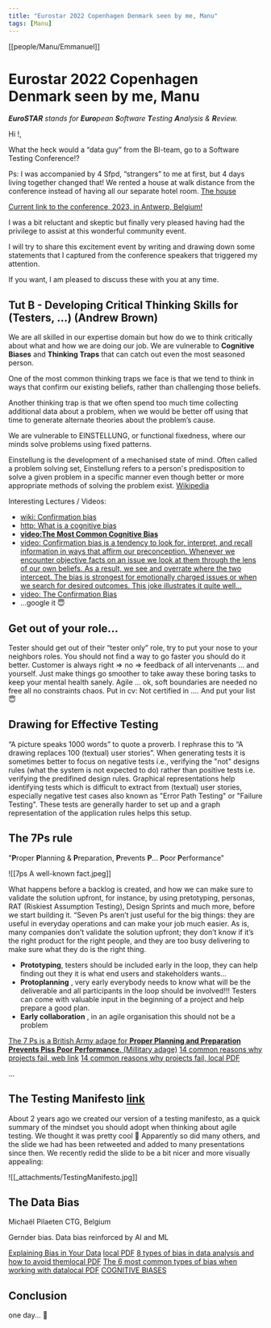 ```yaml
---
title: "Eurostar 2022 Copenhagen Denmark seen by me, Manu"
tags: [Manu]
---
```

[[people/Manu/Emmanuel]]

# Eurostar 2022 Copenhagen Denmark seen by me, Manu

**_EuroSTAR_** _stands for_ **_Euro_**_pean_ **_S_**_oftware_ **_T_**_esting_ **_A_**_nalysis &_ **_R_**_eview._

Hi !,

What the heck would a “data guy” from the BI-team, go to a Software Testing Conference!? 

Ps: I was accompanied by 4 Sfpd, “strangers” to me at first, but 4 days living together changed that! We rented a house at walk distance from the conference instead of having all our separate hotel room. [The house](https://abnb.me/Lbppe6yKNqb)

[Current link to the conference, 2023, in Antwerp, Belgium!](https://conference.eurostarsoftwaretesting.com/)
  
I was a bit reluctant and skeptic but finally very pleased having had the privilege to assist at this wonderful community event.

I will try to share this excitement event by writing and drawing down some statements that I captured from the conference speakers that triggered my attention.

If you want, I am pleased to discuss these with you at any time.

  
## Tut B - Developing Critical Thinking Skills for (Testers, …) (Andrew Brown)

We are all skilled in our expertise domain but how do we to think critically about what and how we are doing our job. We are vulnerable to **Cognitive Biases** and **Thinking Traps** that can catch out even the most seasoned person.

One of the most common thinking traps we face is that we tend to think in ways that confirm our existing beliefs, rather than challenging those beliefs.

Another thinking trap is that we often spend too much time collecting additional data about a problem, when we would be better off using that time to generate alternate theories about the problem’s cause.

We are vulnerable to EINSTELLUNG, or functional fixedness, where our minds solve problems using fixed patterns.

Einstellung is the development of a mechanised state of mind. Often called a problem solving set, Einstellung refers to a person's predisposition to solve a given problem in a specific manner even though better or more appropriate methods of solving the problem exist. [Wikipedia](https://en.m.wikipedia.org/wiki/Einstellung_effect)

Interesting Lectures / Videos:
-   [wiki: Confirmation bias](https://en.wikipedia.org/wiki/Confirmation_bias)
-   [http: What is a cognitive bias](https://www.verywellmind.com/what-is-a-cognitive-bias-2794963) 
-   **[video:The Most Common Cognitive Bias](https://www.youtube.com/watch?v=vKA4w2O61Xo)**
-   [video: Confirmation bias is a tendency to look for, interpret, and recall information in ways that affirm our preconception. Whenever we encounter objective facts on an issue we look at them through the lens of our own beliefs. As a result, we see and overrate where the two intercept. The bias is strongest for emotionally charged issues or when we search for desired outcomes. This joke illustrates it quite well...](https://www.youtube.com/watch?v=Kho5KvPBDSw) 
-   [video: The Confirmation Bias](https://www.youtube.com/watch?v=Kho5KvPBDSw)
- ...google it 😇

## Get out of your role...
Tester should get out of their “tester only” role, try to put your nose to your neighbors roles.
You should not find a way to go faster you should do it better.
Customer is always right => no => feedback of all intervenants … and yourself.
Just make things go smoother to take away these boring tasks to keep your mental health sanely.
Agile … ok, soft boundaries are needed no free all no constraints chaos.
Put in cv: Not certified in …. And put your list 😇

## Drawing for Effective Testing
“A picture speaks 1000 words” to quote a proverb. I rephrase this to “A drawing replaces 100 (textual) user stories”.
When generating tests it is sometimes better to focus on negative tests i.e., verifying the "not" designs rules (what the system is not expected to do) rather than positive tests i.e. verifying the predifined design rules.
Graphical representations help identifying tests which is difficult to extract from (textual) user stories, especially negative test cases also known as "Error Path Testing" or "Failure Testing". These tests are generally harder to set up and a graph representation of the application rules helps this setup.

## The 7Ps rule
"**P**roper **P**lanning & **P**reparation, **P**revents **P**… **P**oor **P**erformance"

![[7ps A well-known fact.jpeg]]

What happens before a backlog is created, and how we can make sure to validate the solution upfront, for instance, by using pretotyping, personas, RAT (Riskiest Assumption Testing), Design Sprints and much more, before we start building it.
“Seven Ps aren’t just useful for the big things: they are useful in everyday operations and can make your job much easier.
As is, many companies don’t validate the solution upfront; they don’t know if it’s the right product for the right people, and they are too busy delivering to make sure what they do is the right thing.

- **Prototyping**, testers should be included early in the loop, they can help finding out they it is what end users and stakeholders wants…
- **Protoplanning** , very early everybody needs to know what will be the deliverable and all participants in the loop should be involved!!! 
  Testers can come with valuable input in the beginning of a project and help prepare a good plan.
- **Early collaboration** , in an agile organisation this should not be a problem

[The 7 Ps is a British Army adage for **Proper Planning and Preparation Prevents Piss Poor Performance**. (Millitary adage)](https://military-history.fandom.com/wiki/7_Ps_(military_adage))
[14 common reasons why projects fail, web link](https://www.forbes.com/sites/forbestechcouncil/2020/03/31/14-common-reasons-software-projects-fail-and-how-to-avoid-them/)
[14 common reasons why projects fail, local PDF](obsidian://open?vault=content&file=_attachments%2F14%20Common%20Reasons%20Software%20Projects%20Fail%20(And%20How%20To%20Avoid%20Them).pdf)

...

## The Testing Manifesto [link](https://www.growingagile.co.za/2015/04/the-testing-manifesto/)

About 2 years ago we created our version of a testing manifesto, as a quick summary of the mindset you should adopt when thinking about agile testing. We thought it was pretty cool 🙂 Apparently so did many others, and the slide we had has been retweeted and added to many presentations since then. We recently redid the slide to be a bit nicer and more visually appealing:

![[_attachments/TestingManifesto.jpg]]

## The Data Bias
Michaël Pilaeten CTG, Belgium

Gernder bias.
Data bias reinforced by AI and ML

[Explaining Bias in Your Data](https://blog.dataiku.com/explaining-bias-in-your-data) [local PDF](obsidian://open?vault=content&file=_attachments%2FExplaining%20Bias%20in%20Your%20Data.pdf)
[8 types of bias in data analysis and how to avoid them](https://www.techtarget.com/searchbusinessanalytics/feature/8-types-of-bias-in-data-analysis-and-how-to-avoid-them)[local PDF](obsidian://open?vault=content&file=_attachments%2F8%20types%20of%20bias%20in%20data%20analysis%20and%20how%20to%20avoid%20them%201.pdf) 
[The 6 most common types of bias when working with data](https://www.metabase.com/blog/6-most-common-type-of-data-bias-in-data-analysis)[local PDF](obsidian://open?vault=content&file=_attachments%2FThe%206%20most%20common%20types%20of%20bias%20when%20working%20with%20data.pdf)
[COGNITIVE BIASES](https://www.acaps.org/sites/acaps/files/resources/files/acaps_technical_brief_cognitive_biases_march_2016.pdf)




## Conclusion
one day... 🤯
